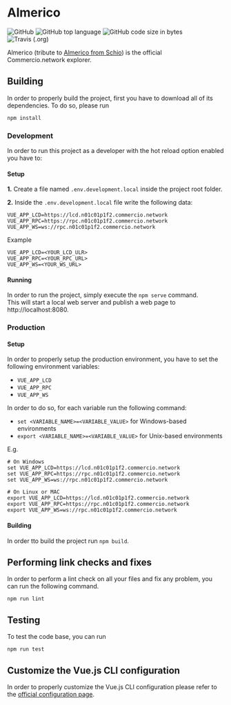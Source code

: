 # Almerico

![GitHub](https://img.shields.io/github/license/commercionetwork/almerico.svg)
![GitHub top language](https://img.shields.io/github/languages/top/Commercionetwork/almerico.svg)
![GitHub code size in bytes](https://img.shields.io/github/languages/code-size/Commercionetwork/Almerico.svg)
![Travis (.org)](https://img.shields.io/travis/Commercionetwork/Almerico.svg)


Almerico (tribute to [Almerico from Schio](https://it.wikipedia.org/wiki/Almerico_da_Schio)) is the official \
Commercio.network explorer.


## Building
In order to properly build the project, first you have to download all of its dependencies. To do so, please run

```bash
npm install
``` 

### Development
In order to run this project as a developer with the hot reload option enabled you have to: 

#### Setup
**1.** Create a file named `.env.development.local` inside the project root folder.
 
**2.** Inside the `.env.development.local` file write the following data:
```
VUE_APP_LCD=https://lcd.n01c01p1f2.commercio.network
VUE_APP_RPC=https://rpc.n01c01p1f2.commercio.network
VUE_APP_WS=ws://rpc.n01c01p1f2.commercio.network
```
  
Example

```
VUE_APP_LCD=<YOUR_LCD_ULR>  
VUE_APP_RPC=<YOUR_RPC_URL>
VUE_APP_WS=<YOUR_WS_URL>
```

#### Running
In order to run the project, simply execute the `npm serve` command.  
This will start a local web server and publish a web page to http://localhost:8080. 

### Production
#### Setup
In order to properly setup the production environment, you have to set the following environment variables:
* `VUE_APP_LCD`
* `VUE_APP_RPC`
* `VUE_APP_WS`

In order to do so, for each variable run the following command: 
* `set <VARIABLE_NAME>=<VARIABLE_VALUE>` for Windows-based environments
* `export <VARIABLE_NAME>=<VARIABLE_VALUE>` for Unix-based environments

E.g.

```
# On Windows
set VUE_APP_LCD=https://lcd.n01c01p1f2.commercio.network
set VUE_APP_RPC=https://rpc.n01c01p1f2.commercio.network
set VUE_APP_WS=ws://rpc.n01c01p1f2.commercio.network

# On Linux or MAC
export VUE_APP_LCD=https://lcd.n01c01p1f2.commercio.network
export VUE_APP_RPC=https://rpc.n01c01p1f2.commercio.network
export VUE_APP_WS=ws://rpc.n01c01p1f2.commercio.network
``` 

#### Building
In order tto build the project run `npm build`.

## Performing link checks and fixes 
In order to perform a lint check on all your files and fix any problem, you can run the following command.

```
npm run lint
```

## Testing
To test the code base, you can run
```
npm run test
```

## Customize the Vue.js CLI configuration
In order to properly customize the Vue.js CLI configuration please refer to 
the [official configuration page](https://cli.vuejs.org/config/).
